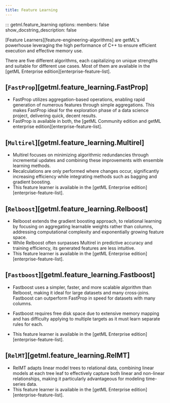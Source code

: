 ```yaml
---
title: Feature Learning
---
```


::: getml.feature_learning
    options:
      members: false
      show_docstring_description: false

[Feature Learners][feature-engineering-algorithms] are getML's powerhouse leveraging 
the high performance of C++ to ensure efficient execution and effective memory use.

There are five different algorithms, each capitalizing on unique strengths and 
suitable for different use cases. Most of them are available in the 
[getML Enterprise edition][enterprise-feature-list].


## [`FastProp`][getml.feature_learning.FastProp]
- FastProp utilizes aggregation-based 
operations, enabling rapid generation of numerous features through simple aggregations. This 
makes FastProp ideal for the exploration phase of a data science project, delivering 
quick, decent results. 
- FastProp is available in both, the [getML Community edition and getML enterprise 
  edition][enterprise-feature-list].


## [`Multirel`][getml.feature_learning.Multirel]
- Multirel focuses on minimizing algorithmic redundancies through incremental 
updates and combining 
these improvements with ensemble learning methods. 
- Recalculations are only performed where changes occur, 
significantly increasing efficiency while 
integrating methods such as bagging and gradient boosting.
- This feature learner is available in the [getML Enterprise edition][enterprise-feature-list].

## [`Relboost`][getml.feature_learning.Relboost]
- Relboost extends the gradient boosting approach,
to relational learning by focusing on aggregating learnable weights rather than
columns, addressing computational complexity and exponentially growing feature 
space. 
- While Relboost often surpasses Multirel 
in predictive accuracy and training efficiency, its generated features are less 
intuitive.
- This feature learner is available in the [getML Enterprise edition][enterprise-feature-list].

## [`Fastboost`][getml.feature_learning.Fastboost]

- Fastboost uses a simpler, faster, and more scalable algorithm than Relboost, making 
it ideal for large datasets and many cross-joins. Fastboost can outperform FastProp 
in speed for datasets with many columns.

-  Fastboost requires free disk space due to extensive memory mapping and has 
difficulty applying to multiple targets as it must learn separate rules for each.

- This feature learner is available in the [getML Enterprise edition][enterprise-feature-list].


## [`RelMT`][getml.feature_learning.RelMT]
- RelMT adapts linear model trees to relational data, combining linear models at each 
tree leaf to effectively capture both linear and non-linear relationships, making it 
particularly advantageous for modeling time-series data. 
- This feature learner is available in the [getML Enterprise edition][enterprise-feature-list].

